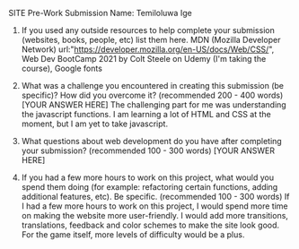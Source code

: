 SITE Pre-Work Submission
Name: Temiloluwa Ige

1. If you used any outside resources to help complete your submission (websites, books, people, etc) list them here. 
    MDN (Mozilla Developer Network) url:"https://developer.mozilla.org/en-US/docs/Web/CSS/",
    Web Dev BootCamp 2021 by Colt Steele on Udemy (I'm taking the course),
    Google fonts
  
2. What was a challenge you encountered in creating this submission (be specific)? How did you overcome it? (recommended 200 - 400 words) [YOUR ANSWER HERE]
    The challenging part for me was understanding the javascript functions. I am learning a lot of HTML and CSS at the moment, but I am yet to take javascript.  
3. What questions about web development do you have after completing your submission? (recommended 100 - 300 words) [YOUR ANSWER HERE]

4. If you had a few more hours to work on this project, what would you spend them doing (for example: refactoring certain functions, adding additional features, etc). Be specific. (recommended 100 - 300 words)
    If I had a few more hours to work on this project, I would spend more time on making the website more user-friendly. I would add more transitions, translations, feedback and color schemes to make the site look good. For the game itself, more levels of difficulty would be a plus. 
